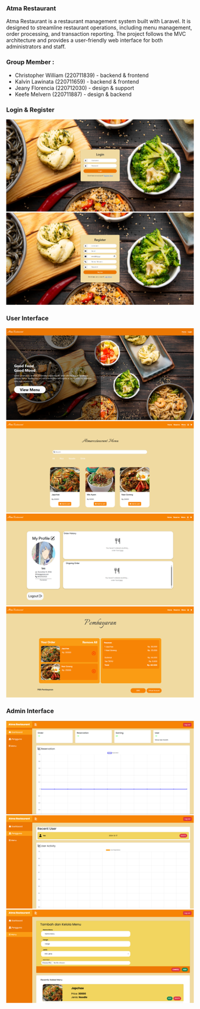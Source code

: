 
### Atma Restaurant
<p>
   Atma Restaurant is a restaurant management system built with Laravel. It is designed to streamline restaurant operations, including menu management, order processing, and transaction reporting. The project follows the MVC architecture and provides a user-friendly web interface for both administrators and staff.
<p>

### Group Member :
- Christopher William (220711839) - backend & frontend
- Kalvin Lawinata (220711659) - backend & frontend
- Jeany Florencia (220712030) - design & support
- Keefe Melvern (220711887) - design & backend

### Login & Register
![login](fotoReadme/login.png)
![register](fotoReadme/Register.png)

### User Interface
![home](fotoReadme/home.png)
![usermenu](fotoReadme/user_menu.png)
![userprofile](fotoReadme/user_profile.png)
![userpembayaran](fotoReadme/user_pembayaran.png)

### Admin Interface
![adminDashboard](fotoReadme/admin_dashboard.png)
![adminUser](fotoReadme/admin_user.png)
![adminMenu](fotoReadme/admin_menu.png)


